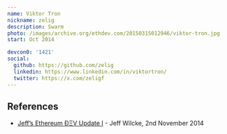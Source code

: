 ```yaml
---
name: Viktor Tron
nickname: zelig
description: Swarm
photo: /images/archive.org/ethdev.com/20150315012946/viktor-tron.jpg
start: Oct 2014

devcon0: '1421'
social:
  github: https://github.com/zelig
  linkedin: https://www.linkedin.com/in/viktortron/
  twitter: https://x.com/zeligf
---
```


## References

- [Jeff’s Ethereum ÐΞV Update I](https://blog.ethereum.org/2014/11/02/jeffs-ethereum-dev-update) - Jeff Wilcke, 2nd November 2014

